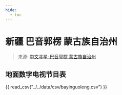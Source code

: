```yaml
---
hide:
  - toc
---
```


# 新疆 巴音郭楞 蒙古族自治州

> 来源: [中文寻星-巴音郭楞 蒙古族自治州](http://dtmb.saoing.com/bayinguoleng.htm)

## 地面数字电视节目表

{{ read_csv("../../data/csv/bayinguoleng.csv") }}
